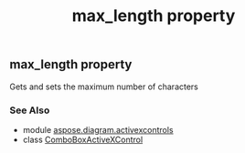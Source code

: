 ﻿---
title: max_length property
second_title: Aspose.Diagram for Python via .NET API References
description: 
type: docs
weight: 270
url: /python-net/aspose.diagram.activexcontrols/comboboxactivexcontrol/max_length/
is_root: false
---

## max_length property


Gets and sets the maximum number of characters

### See Also
* module [aspose.diagram.activexcontrols](../../)
* class [ComboBoxActiveXControl](/diagram/python-net/aspose.diagram.activexcontrols/comboboxactivexcontrol)
